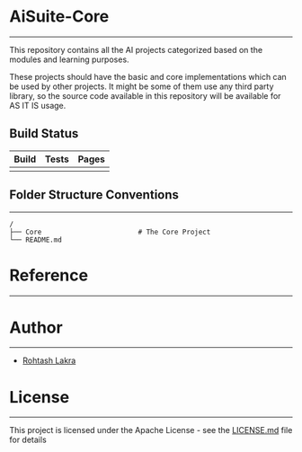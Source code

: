 # AiSuite-Core

---

This repository contains all the AI projects categorized based on the modules and learning purposes.

These projects should have the basic and core implementations which can be used by other projects.
It might be some of them use any third party library, so the source code available in this repository will be available 
for AS IT IS usage.


## Build Status


| Build | Tests | Pages |
|:------|:------|-------|
|       |       |       |



## Folder Structure Conventions

---

```
/
├── Core                        # The Core Project
└── README.md
```


# Reference

---



# Author

---

* [Rohtash Lakra](https://github.com/rslakra)



# License

---

This project is licensed under the Apache License - see the [LICENSE.md](https://github.com/rslakra/AiSuite/LICENSE.md)
file for details
